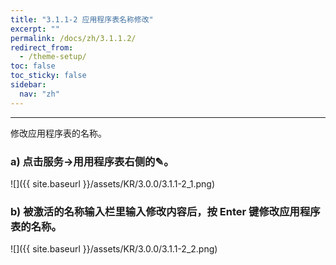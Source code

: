 ```yaml
---
title: "3.1.1-2 应用程序表名称修改"
excerpt: ""
permalink: /docs/zh/3.1.1.2/
redirect_from:
  - /theme-setup/
toc: false
toc_sticky: false
sidebar:
  nav: "zh"
---
```


---
修改应用程序表的名称。

### a\) 点击服务→用用程序表右侧的✎。
![]({{ site.baseurl }}/assets/KR/3.0.0/3.1.1-2_1.png)

### b\) 被激活的名称输入栏里输入修改内容后，按 Enter 键修改应用程序表的名称。
![]({{ site.baseurl }}/assets/KR/3.0.0/3.1.1-2_2.png)
